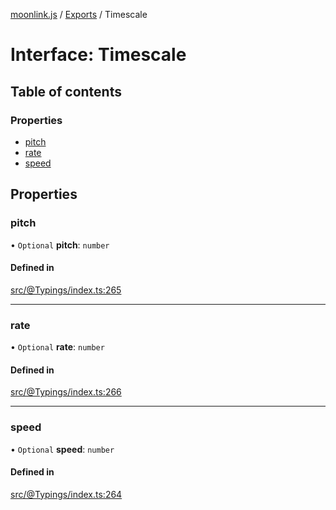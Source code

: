 [moonlink.js](../README.md) / [Exports](../modules.md) / Timescale

# Interface: Timescale

## Table of contents

### Properties

- [pitch](Timescale.md#pitch)
- [rate](Timescale.md#rate)
- [speed](Timescale.md#speed)

## Properties

### pitch

• `Optional` **pitch**: `number`

#### Defined in

[src/@Typings/index.ts:265](https://github.com/Ecliptia/moonlink.js/blob/694fece/src/@Typings/index.ts#L265)

___

### rate

• `Optional` **rate**: `number`

#### Defined in

[src/@Typings/index.ts:266](https://github.com/Ecliptia/moonlink.js/blob/694fece/src/@Typings/index.ts#L266)

___

### speed

• `Optional` **speed**: `number`

#### Defined in

[src/@Typings/index.ts:264](https://github.com/Ecliptia/moonlink.js/blob/694fece/src/@Typings/index.ts#L264)
